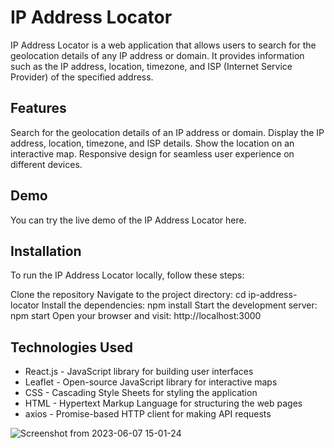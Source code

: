 # IP Address Locator

IP Address Locator is a web application that allows users to search for the geolocation details of any IP address or domain. It provides information such as the IP address, location, timezone, and ISP (Internet Service Provider) of the specified address.

## Features
Search for the geolocation details of an IP address or domain.
Display the IP address, location, timezone, and ISP details.
Show the location on an interactive map.
Responsive design for seamless user experience on different devices.

## Demo
You can try the live demo of the IP Address Locator here.

## Installation
To run the IP Address Locator locally, follow these steps:

Clone the repository
Navigate to the project directory: cd ip-address-locator
Install the dependencies: npm install
Start the development server: npm start
Open your browser and visit: http://localhost:3000

## Technologies Used
- React.js - JavaScript library for building user interfaces
- Leaflet - Open-source JavaScript library for interactive maps
- CSS - Cascading Style Sheets for styling the application
- HTML - Hypertext Markup Language for structuring the web pages
- axios - Promise-based HTTP client for making API requests


![Screenshot from 2023-06-07 15-01-24](https://github.com/deksa89/IP-Address-Tracker/assets/89583742/5176c570-5ee9-4edf-a469-5a2b537c4c2f)


